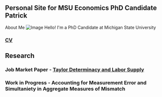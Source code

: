## Personal Site for MSU Economics PhD Candidate Patrick
About Me  ![Image]()
Hello! I'm a PhD Candidate at Michigan State University
### [CV](https://github.com/burkepa/CV/blob/a055b772c778979ae4fb4a76ca539379e632058f/temporary-shortcv.pdf) 

## Research
### Job Market Paper - [Taylor Determinacy and Labor Supply]( )
### Work in Progress - Accounting for Measurement Error and Simultaniety in Aggregate Measures of Mismatch
